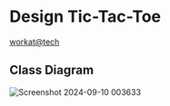 # Design Tic-Tac-Toe

[workat@tech](https://workat.tech/machine-coding/practice/design-tic-tac-toe-smyfi9x064ry)

## Class Diagram
![Screenshot 2024-09-10 003633](https://github.com/user-attachments/assets/ca7ae5d6-e802-47d7-85f2-d31769787ba7)
